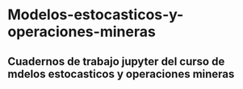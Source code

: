 # Modelos-estocasticos-y-operaciones-mineras
## Cuadernos de trabajo jupyter del curso de mdelos estocasticos y operaciones mineras
